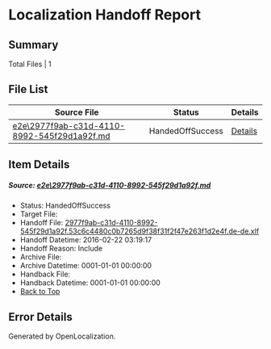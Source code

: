 # <a name='report-top'></a> Localization Handoff Report

## Summary
 Total Files | 1

## File List
 Source File | Status | Details 
 ----------- | ------ | ------- 
 [e2e\2977f9ab-c31d-4110-8992-545f29d1a92f.md](https://github.com/OpenLocalizationTest/oltest/blob/666b6d1db2465d022088319d3a5e831ba64e0f01/e2e/2977f9ab-c31d-4110-8992-545f29d1a92f.md) | HandedOffSuccess | [Details](#e4012a7346580e7898d710cc80ec9066054ad8771)

## Item Details
##### <a name='e4012a7346580e7898d710cc80ec9066054ad8771'></a> Source: [e2e\2977f9ab-c31d-4110-8992-545f29d1a92f.md](https://github.com/OpenLocalizationTest/oltest/blob/666b6d1db2465d022088319d3a5e831ba64e0f01/e2e/2977f9ab-c31d-4110-8992-545f29d1a92f.md)
* Status: HandedOffSuccess
* Target File: 
* Handoff File: [2977f9ab-c31d-4110-8992-545f29d1a92f.53c6c4480c0b7265d9f38f31f2f47e263f1d2e4f.de-de.xlf](https://github.com/OpenLocalizationTestOrg/olhandoff/blob/d0205c7bbf0c8a0a7f0cc91306cd7dc5a7e7e231/ol-handoff/OpenLocalizationTestOrg/oltest.de-de/yufeih/2977f9ab-c31d-4110-8992-545f29d1a92f.53c6c4480c0b7265d9f38f31f2f47e263f1d2e4f.de-de.xlf)
* Handoff Datetime: 2016-02-22 03:19:17
* Handoff Reason: Include
* Archive File: 
* Archive Datetime: 0001-01-01 00:00:00
* Handback File: 
* Handback Datetime: 0001-01-01 00:00:00
* [Back to Top](#report-top)


## Error Details

Generated by OpenLocalization.
